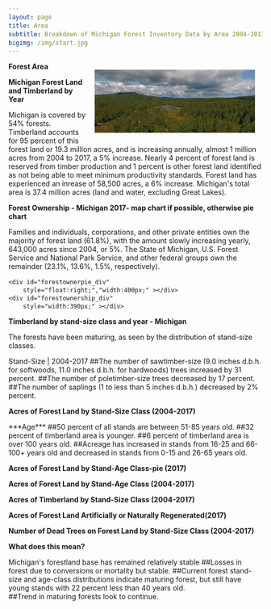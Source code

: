 ```yaml
---
layout: page
title: Area
subtitle: Breakdown of Michigan Forest Inventory Data by Area 2004-2017
bigimg: /img/start.jpg
---
```


<script src="https://jkcrosby3.github.io/MichiganForest/assets/areacharts.js"></script>	

**Forest Area**
<img style="padding: 15px 15px 15px 15px;float:right;" src="/img/mi_hogsback_mtn-cropped.jpg" alt="Hogsback Mountain" style="width:250px; height:230px;">

**Michigan Forest Land and Timberland by Year**

Michigan is covered by 54% forests.  Timberland accounts for 95 percent of this forest land or 19.3 million acres, and is increasing annually, almost 1 million acres from 2004 to 2017, a 5% increase. Nearly 4 percent of forest land is reserved from timber production and 1 percent is other forest land 
identified as not being able to meet minimum productivity standards. Forest land has experienced an inrease of 58,500 acres, a 6% increase. Michigan's total area is 37.4 million acres (land and water, excluding Great Lakes).

<div id="forestland_div"
	style="width:800px;" ></div>
			
**Forest Ownership - Michigan 2017- map chart if possible, otherwise  pie chart**

Families and individuals, corporations, and other private entities own the majority of forest land (61.8%), with the amount slowly increasing yearly, 643,000 acres since 2004, or 5%. The State of Michigan, U.S. Forest Service and National Park Service, and other federal groups own the remainder (23.1%, 13.6%, 1.5%, respectively).

	<div id="forestownerpie_div"
		style="float:right;","width:400px;" ></div>
	<div id="forestownership_div"
		style="width:390px;" ></div>
									
**Timberland by stand-size class and year - Michigan**

The forests have been maturing, as seen by the distribution of stand-size classes.  

Stand-Size  |  2004-2017
##The number of sawtimber-size (9.0 inches d.b.h. for softwoods, 11.0 inches d.b.h. for hardwoods) trees increased by 31 percent.
##The number of poletimber-size trees decreased by 17 percent.  
##The number of saplings (1 to less than 5 inches d.b.h.) decreased by 2% percent.

**Acres of Forest Land by Stand-Size Class (2004-2017)**
<div id="forestlandstandsize_div"
	style="width:650px;" ></div>		
***Age***
##50 percent of all stands are between 51-85 years old.
##32 percent of timberland area is younger.  
##6 percent of timberland area is over 100 years old.  
##Acreage has increased in stands from 16-25 and 66-100+ years old and decreased in stands from 0-15 and 26-65 years old.  

**Acres of Forest Land by Stand-Age Class-pie (2017)**
<div id="forestlandacresagepie_div"
	style="width:800px;" ></div>	
						
**Acres of Forest Land by Stand-Age Class (2004-2017)**
<div id="forestlandstandage_div"
	style="width:800px;" ></div>	
				
**Acres of Timberland by Stand-Size Class (2004-2017)**
<div id="timberlandacressize_div"
	style="width:800px;" ></div>								

**Acres of Forest Land Artificially or Naturally Regenerated(2017)**
<div id="forestlandregenacrespie_div"
	style="width:800px;" ></div>		
	
**Number of Dead Trees on Forest Land by Stand-Size Class (2004-2017)**

<div id="forestlanddeadacressizepie_div"
	style="width:800px;" ></div>
				
**What does this mean?**
				
Michigan's forestland base has remained relatively stable
##Losses in forest due to conversions or mortality but stable.
##Current forest stand-size and age-class distributions indicate maturing forest, but still have young stands with 22 percent less than 40 years old.  
##Trend in maturing forests look to continue.
